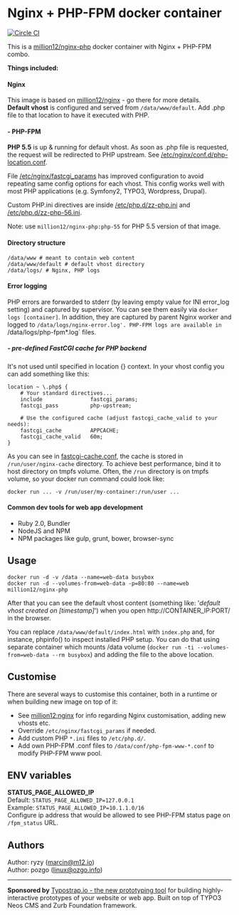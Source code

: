 # Nginx + PHP-FPM docker container
[![Circle CI](https://circleci.com/gh/million12/docker-nginx-php/tree/php-55.svg?style=svg)](https://circleci.com/gh/million12/docker-nginx-php/tree/php-55)

This is a [million12/nginx-php](https://registry.hub.docker.com/u/million12/nginx-php/) docker container with Nginx + PHP-FPM combo.

**Things included:**

#### Nginx

This image is based on [million12/nginx](https://github.com/million12/docker-nginx) - go there for more details.  
**Default vhost** is configured and served from `/data/www/default`. Add .php file to that location to have it executed with PHP.

#### - PHP-FPM

**PHP 5.5** is up & running for default vhost. As soon as .php file is requested, the request will be redirected to PHP upstream. See [/etc/nginx/conf.d/php-location.conf](container-files/etc/nginx/conf.d/php-location.conf).

File [/etc/nginx/fastcgi_params](container-files/etc/nginx/fastcgi_params) has improved configuration to avoid repeating same config options for each vhost. This config works well with most PHP applications (e.g. Symfony2, TYPO3, Wordpress, Drupal).

Custom PHP.ini directives are inside [/etc/php.d/zz-php.ini](container-files/etc/php.d/zz-php.ini) and [/etc/php.d/zz-php-56.ini](container-files/etc/php.d/zz-php-php.ini).

Note: use `million12/nginx-php:php-55` for PHP 5.5 version of that image.

#### Directory structure
```
/data/www # meant to contain web content
/data/www/default # default vhost directory
/data/logs/ # Nginx, PHP logs
```

#### Error logging

PHP errors are forwarded to stderr (by leaving empty value for INI error_log setting) and captured by supervisor. You can see them easily via `docker logs [container]`. In addition, they are captured by parent Nginx worker and logged to `/data/logs/nginx-error.log'. PHP-FPM logs are available in `/data/logs/php-fpm*.log` files. 

##### - pre-defined FastCGI cache for PHP backend

It's not used until specified in location {} context. In your vhost config you can add something like this:  
```
location ~ \.php$ {
    # Your standard directives...
    include               fastcgi_params;
    fastcgi_pass          php-upstream;
    
    # Use the configured cache (adjust fastcgi_cache_valid to your needs):
    fastcgi_cache         APPCACHE;
    fastcgi_cache_valid   60m;
}
```  
As you can see in [fastcgi-cache.conf](container-files/etc/nginx/addon.d/fastcgi-cache.conf), the cache is stored in `/run/user/nginx-cache` directory. To achieve best performance, bind it to host directory on tmpfs volume. Often, the `/run` directory is on tmpfs volume, so your docker run command could look like:  
```
docker run ... -v /run/user/my-container:/run/user ...
```

#### Common dev tools for web app development

* Ruby 2.0, Bundler
* NodeJS and NPM
* NPM packages like gulp, grunt, bower, browser-sync

## Usage

```
docker run -d -v /data --name=web-data busybox
docker run -d --volumes-from=web-data -p=80:80 --name=web million12/nginx-php
```

After that you can see the default vhost content (something like: '*default vhost created on [timestamp]*') when you open http://CONTAINER_IP:PORT/ in the browser.

You can replace `/data/www/default/index.html` with `index.php` and, for instance, phpinfo() to inspect installed PHP setup. You can do that using separate container which mounts /data volume (`docker run -ti --volumes-from=web-data --rm busybox`) and adding the file to the above location.


## Customise

There are several ways to customise this container, both in a runtime or when building new image on top of it:

* See [million12:nginx](https://github.com/million12/docker-nginx) for info regarding Nginx customisation, adding new vhosts etc.
* Override `/etc/nginx/fastcgi_params` if needed.
* Add custom PHP `*.ini` files to `/etc/php.d/`.
* Add own PHP-FPM .conf files to `/data/conf/php-fpm-www-*.conf` to modify PHP-FPM www pool.

## ENV variables

**STATUS_PAGE_ALLOWED_IP**  
Default: `STATUS_PAGE_ALLOWED_IP=127.0.0.1`  
Example: `STATUS_PAGE_ALLOWED_IP=10.1.1.0/16`  
Configure ip address that would be allowed to see PHP-FPM status page on `/fpm_status` URL.

## Authors

Author: ryzy (<marcin@m12.io>)  
Author: pozgo (<linux@ozgo.info>)

---

**Sponsored by** [Typostrap.io - the new prototyping tool](http://typostrap.io/) for building highly-interactive prototypes of your website or web app. Built on top of TYPO3 Neos CMS and Zurb Foundation framework.
